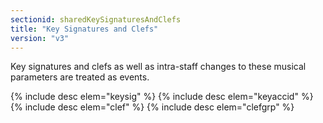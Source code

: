```yaml
---
sectionid: sharedKeySignaturesAndClefs
title: "Key Signatures and Clefs"
version: "v3"
---
```


Key signatures and clefs as well as intra-staff changes to these musical parameters
are
treated as events.



{% include desc elem="keysig" %}
{% include desc elem="keyaccid" %}
{% include desc elem="clef" %}
{% include desc elem="clefgrp" %}




